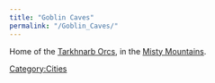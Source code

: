 ```yaml
---
title: "Goblin Caves"
permalink: "/Goblin_Caves/"
---
```


Home of the [Tarkhnarb Orcs](Orc "wikilink"), in the [Misty
Mountains](Misty_Mountains "wikilink").

[Category:Cities](Category:Cities "wikilink")